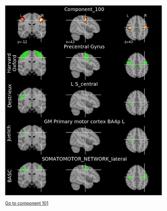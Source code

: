 ![100](preliminary/100.jpg "Component 100")

[Go to component 101](https://parietal-inria.github.io/MODL_atlas/128/101 "Component 101")
